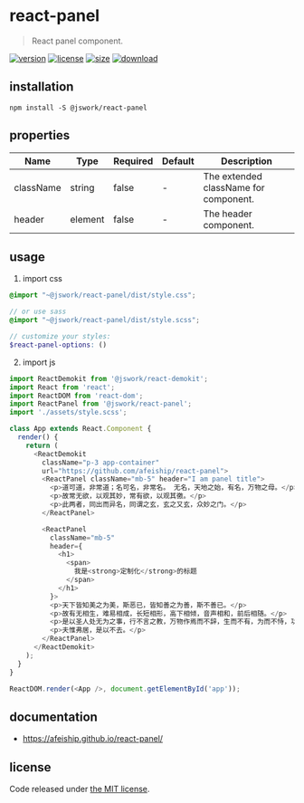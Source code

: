 # react-panel
> React panel component.

[![version][version-image]][version-url]
[![license][license-image]][license-url]
[![size][size-image]][size-url]
[![download][download-image]][download-url]

## installation
```shell
npm install -S @jswork/react-panel
```

## properties
| Name      | Type    | Required | Default | Description                           |
| --------- | ------- | -------- | ------- | ------------------------------------- |
| className | string  | false    | -       | The extended className for component. |
| header    | element | false    | -       | The header component.                 |


## usage
1. import css
  ```scss
  @import "~@jswork/react-panel/dist/style.css";

  // or use sass
  @import "~@jswork/react-panel/dist/style.scss";

  // customize your styles:
  $react-panel-options: ()
  ```
2. import js
  ```js
  import ReactDemokit from '@jswork/react-demokit';
  import React from 'react';
  import ReactDOM from 'react-dom';
  import ReactPanel from '@jswork/react-panel';
  import './assets/style.scss';

  class App extends React.Component {
    render() {
      return (
        <ReactDemokit
          className="p-3 app-container"
          url="https://github.com/afeiship/react-panel">
          <ReactPanel className="mb-5" header="I am panel title">
            <p>道可道，非常道；名可名，非常名。 无名，天地之始，有名，万物之母。</p>
            <p>故常无欲，以观其妙，常有欲，以观其徼。</p>
            <p>此两者，同出而异名，同谓之玄，玄之又玄，众妙之门。</p>
          </ReactPanel>

          <ReactPanel
            className="mb-5"
            header={
              <h1>
                <span>
                  我是<strong>定制化</strong>的标题
                </span>
              </h1>
            }>
            <p>天下皆知美之为美，斯恶已，皆知善之为善，斯不善已。</p>
            <p>故有无相生，难易相成，长短相形，高下相倾，音声相和，前后相随。</p>
            <p>是以圣人处无为之事，行不言之教，万物作焉而不辞，生而不有，为而不恃，功成而弗居。</p>
            <p>夫惟弗居，是以不去。</p>
          </ReactPanel>
        </ReactDemokit>
      );
    }
  }

  ReactDOM.render(<App />, document.getElementById('app'));

  ```

## documentation
- https://afeiship.github.io/react-panel/


## license
Code released under [the MIT license](https://github.com/afeiship/react-panel/blob/master/LICENSE.txt).

[version-image]: https://img.shields.io/npm/v/@jswork/react-panel
[version-url]: https://npmjs.org/package/@jswork/react-panel

[license-image]: https://img.shields.io/npm/l/@jswork/react-panel
[license-url]: https://github.com/afeiship/react-panel/blob/master/LICENSE.txt

[size-image]: https://img.shields.io/bundlephobia/minzip/@jswork/react-panel
[size-url]: https://github.com/afeiship/react-panel/blob/master/dist/react-panel.min.js

[download-image]: https://img.shields.io/npm/dm/@jswork/react-panel
[download-url]: https://www.npmjs.com/package/@jswork/react-panel
